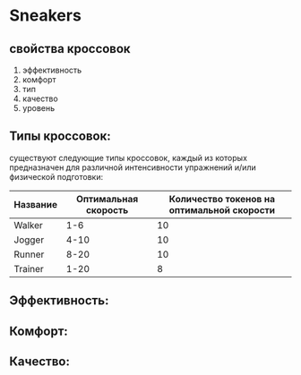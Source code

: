 # Sneakers

## свойства кроссовок

1. эффективность
2. комфорт
3. тип
4. качество
5. уровень

## Типы кроссовок:

существуют следующие типы кроссовок, каждый из которых предназначен для различной интенсивности упражнений и/или физической подготовки:

| Название | Оптимальная скорость | Количество токенов на оптимальной скорости |
| -------- | -------------------- | ------------------------------------------ |
| Walker   | 1-6                  | 10                                         |
| Jogger   | 4-10                 | 10                                         |
| Runner   | 8-20                 | 10                                         |
| Trainer  | 1-20                 | 8                                          |

## Эффективность:



## Комфорт:



## Качество:

